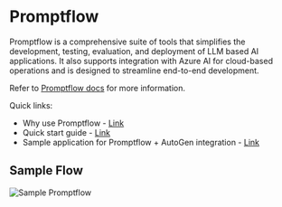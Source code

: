 # Promptflow

Promptflow is a comprehensive suite of tools that simplifies the development, testing, evaluation, and deployment of LLM based AI applications. It also supports integration with Azure AI for cloud-based operations and is designed to streamline end-to-end development.

Refer to [Promptflow docs](https://autogen-ai.github.io/promptflow/) for more information.

Quick links:

- Why use Promptflow - [Link](https://learn.microsoft.com/en-us/azure/machine-learning/prompt-flow/overview-what-is-prompt-flow)
- Quick start guide - [Link](https://autogen-ai.github.io/promptflow/how-to-guides/quick-start.html)
- Sample application for Promptflow + AutoGen integration - [Link](https://github.com/autogen-ai/autogen/tree/main/samples/apps/promptflow-autogen)

## Sample Flow

![Sample Promptflow](./img/ecosystem-promptflow.png)
